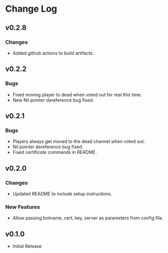 # Change Log

## v0.2.8
### Changes
- Added github actions to build artifacts.

## v0.2.2
### Bugs
- Fixed moving player to dead when voted out for real this time.
- New Nil pointer dereference bug fixed.


## v0.2.1
### Bugs
- Players always get moved to the dead channel when voted out.
- Nil pointer dereference bug fixed.
- Fixed certificate commands in README.


## v0.2.0
### Changes
- Updated README to include setup instructions.

### New Features
- Allow passing botname, cert, key, server as parameters from config file.


## v0.1.0
- Initial Release
